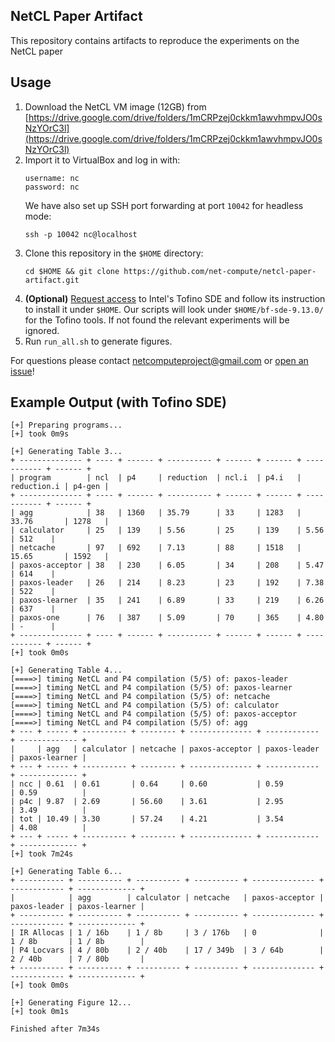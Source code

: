 NetCL Paper Artifact
--------------------
This repository contains artifacts to reproduce the experiments on the NetCL paper

## Usage

1. Download the NetCL VM image (12GB) from [https://drive.google.com/drive/folders/1mCRPzej0ckkm1awvhmpvJO0sNzYOrC3l](https://drive.google.com/drive/folders/1mCRPzej0ckkm1awvhmpvJO0sNzYOrC3l)
2. Import it to VirtualBox and log in with:
   ```
   username: nc
   password: nc
   ```
   We have also set up SSH port forwarding at port `10042` for headless mode:
   ```
   ssh -p 10042 nc@localhost
   ```
3. Clone this repository in the `$HOME` directory:
   ```
   cd $HOME && git clone https://github.com/net-compute/netcl-paper-artifact.git
   ```
4. **(Optional)** [Request access](https://www.intel.com/content/www/us/en/products/docs/network-io/intelligent-fabric-processors/connectivity-education-hub/research-program.html) to Intel's Tofino SDE and follow its instruction to install it under `$HOME`. Our scripts will look under `$HOME/bf-sde-9.13.0/` for the Tofino tools. If not found the relevant experiments will be ignored.
5. Run `run_all.sh` to generate figures.

For questions please contact netcomputeproject@gmail.com or [open an issue](https://github.com/net-compute/netcl-paper-artifact/issues/new)!

## Example Output (with Tofino SDE)
```
[+] Preparing programs...
[+] took 0m9s

[+] Generating Table 3...
+ -------------- + ---- + ------ + ---------- + ------ + ------ + ----------- + ------ +
| program        | ncl  | p4     | reduction  | ncl.i  | p4.i   | reduction.i | p4-gen |
+ -------------- + ---- + ------ + ---------- + ------ + ------ + ----------- + ------ +
| agg            | 38   | 1360   | 35.79      | 33     | 1283   | 33.76       | 1278   |
| calculator     | 25   | 139    | 5.56       | 25     | 139    | 5.56        | 512    |
| netcache       | 97   | 692    | 7.13       | 88     | 1518   | 15.65       | 1592   |
| paxos-acceptor | 38   | 230    | 6.05       | 34     | 208    | 5.47        | 614    |
| paxos-leader   | 26   | 214    | 8.23       | 23     | 192    | 7.38        | 522    |
| paxos-learner  | 35   | 241    | 6.89       | 33     | 219    | 6.26        | 637    |
| paxos-one      | 76   | 387    | 5.09       | 70     | 365    | 4.80        | -      |
+ -------------- + ---- + ------ + ---------- + ------ + ------ + ----------- + ------ +
[+] took 0m0s

[+] Generating Table 4...
[====>] timing NetCL and P4 compilation (5/5) of: paxos-leader
[====>] timing NetCL and P4 compilation (5/5) of: paxos-learner
[====>] timing NetCL and P4 compilation (5/5) of: netcache
[====>] timing NetCL and P4 compilation (5/5) of: calculator
[====>] timing NetCL and P4 compilation (5/5) of: paxos-acceptor
[====>] timing NetCL and P4 compilation (5/5) of: agg
+ --- + ----- + ---------- + -------- + -------------- + ------------ + ------------- +
|     | agg   | calculator | netcache | paxos-acceptor | paxos-leader | paxos-learner |
+ --- + ----- + ---------- + -------- + -------------- + ------------ + ------------- +
| ncc | 0.61  | 0.61       | 0.64     | 0.60           | 0.59         | 0.59          |
| p4c | 9.87  | 2.69       | 56.60    | 3.61           | 2.95         | 3.49          |
| tot | 10.49 | 3.30       | 57.24    | 4.21           | 3.54         | 4.08          |
+ --- + ----- + ---------- + -------- + -------------- + ------------ + ------------- +
[+] took 7m24s

[+] Generating Table 6...
+ ---------- + ---------- + ---------- + ---------- + -------------- + ------------ + ------------- +
|            | agg        | calculator | netcache   | paxos-acceptor | paxos-leader | paxos-learner |
+ ---------- + ---------- + ---------- + ---------- + -------------- + ------------ + ------------- +
| IR Allocas | 1 / 16b    | 1 / 8b     | 3 / 176b   | 0              | 1 / 8b       | 1 / 8b        |
| P4 Locvars | 4 / 80b    | 2 / 40b    | 17 / 349b  | 3 / 64b        | 2 / 40b      | 7 / 80b       |
+ ---------- + ---------- + ---------- + ---------- + -------------- + ------------ + ------------- +
[+] took 0m0s

[+] Generating Figure 12...
[+] took 0m1s

Finished after 7m34s
```